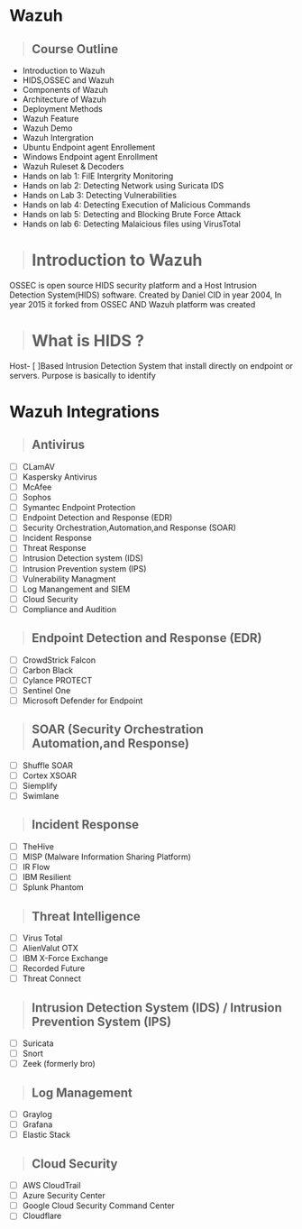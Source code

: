 # Wazuh

> ## Course Outline
* Introduction to Wazuh
* HIDS,OSSEC and Wazuh
* Components of Wazuh
* Architecture of Wazuh
* Deployment Methods
* Wazuh Feature
* Wazuh Demo
* Wazuh Intergration
* Ubuntu Endpoint agent Enrollement
* Windows Endpoint agent Enrollment
* Wazuh Ruleset & Decoders
* Hands on lab 1: FilE Intergrity Monitoring
* Hands on lab 2: Detecting Network using Suricata IDS 
* Hands on Lab 3: Detecting Vulnerabilities
* Hands on lab 4: Detecting Execution of Malicious Commands
* Hands on lab 5: Detecting and Blocking Brute Force Attack
* Hands on lab 6: Detecting Malaicious files using VirusTotal

> # Introduction to Wazuh
OSSEC is open source HIDS security platform and a Host Intrusion Detection System(HIDS) software. Created by Daniel CID in year 2004, In year 2015 it forked from OSSEC AND Wazuh platform was created  

> # What is HIDS ?
Host- [ ]Based Intrusion Detection System that install directly on endpoint or servers. Purpose is basically to identify


# Wazuh Integrations
>  ## Antivirus
- [ ] CLamAV
- [ ] Kaspersky Antivirus
- [ ] McAfee
- [ ] Sophos
- [ ] Symantec Endpoint Protection
- [ ] Endpoint Detection and Response (EDR)
- [ ] Security Orchestration,Automation,and Response (SOAR)
- [ ] Incident Response
- [ ] Threat Response
- [ ] Intrusion Detection system (IDS)
- [ ] Intrusion Prevention system (IPS)
- [ ] Vulnerability Managment
- [ ] Log Manangement and SIEM
- [ ] Cloud Security
- [ ] Compliance and Audition
>  ## Endpoint Detection and Response (EDR)
- [ ] CrowdStrick Falcon
- [ ] Carbon Black
- [ ] Cylance PROTECT
- [ ] Sentinel One
- [ ] Microsoft Defender for Endpoint

>  ## SOAR (Security Orchestration Automation,and Response)
- [ ] Shuffle SOAR
- [ ] Cortex XSOAR
- [ ] Siemplify
- [ ] Swimlane

>  ## Incident Response
- [ ] TheHive
- [ ] MISP (Malware Information Sharing Platform)
- [ ] IR Flow
- [ ] IBM Resilient
- [ ] Splunk Phantom

> ## Threat Intelligence
- [ ] Virus Total
- [ ] AlienValut OTX
- [ ] IBM X-Force Exchange
- [ ] Recorded Future
- [ ] Threat Connect

> ## Intrusion Detection System (IDS) / Intrusion Prevention System (IPS)
- [ ] Suricata
- [ ] Snort
- [ ] Zeek (formerly bro)

> ## Log Management
- [ ] Graylog
- [ ] Grafana
- [ ] Elastic Stack

> ## Cloud Security
- [ ] AWS CloudTrail
- [ ] Azure Security Center
- [ ] Google Cloud Security Command Center
- [ ] Cloudflare
